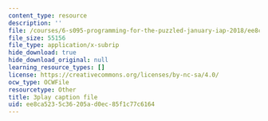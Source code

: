 ```yaml
---
content_type: resource
description: ''
file: /courses/6-s095-programming-for-the-puzzled-january-iap-2018/ee8ca5235c36205ad0ec85f1c77c6164_14UlXIZzwE4.srt
file_size: 55156
file_type: application/x-subrip
hide_download: true
hide_download_original: null
learning_resource_types: []
license: https://creativecommons.org/licenses/by-nc-sa/4.0/
ocw_type: OCWFile
resourcetype: Other
title: 3play caption file
uid: ee8ca523-5c36-205a-d0ec-85f1c77c6164
---
```

